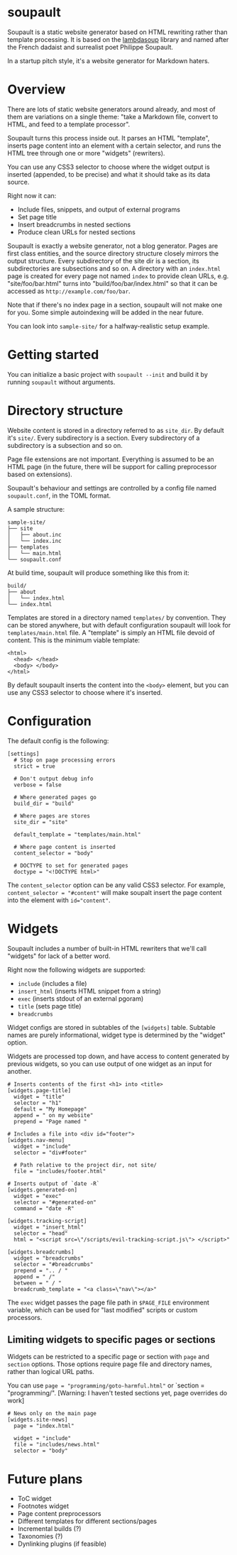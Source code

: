 soupault
========

Soupault is a static website generator based on HTML rewriting rather than template
processing. It is based on the [lambdasoup](http://aantron.github.io/lambdasoup/) library and named after
the French dadaist and surrealist poet Philippe Soupault.

In a startup pitch style, it's a website generator for Markdown haters.

# Overview

There are lots of static website generators around already, and most of them are variations on a single theme:
"take a Markdown file, convert to HTML, and feed to a template processor".

Soupault turns this process inside out. It parses an HTML "template", inserts page content into
an element with a certain selector, and runs the HTML tree through one or more "widgets" (rewriters).

You can use any CSS3 selector to choose where the widget output is inserted (appended, to be precise)
and what it should take as its data source.

Right now it can:
* Include files, snippets, and output of external programs
* Set page title
* Insert breadcrumbs in nested sections
* Produce clean URLs for nested sections

Soupault is exactly a website generator, not a blog generator. Pages are first class entities,
and the source directory structure closely mirrors the output structure.
Every subdirectory of the site dir is a section, its subdirectories are subsections and so on.
A directory with an `index.html` page is created for every page not named `index` to provide
clean URLs, e.g. "site/foo/bar.html" turns into "build/foo/bar/index.html" so that it can be accessed
as `http://example.com/foo/bar`.

Note that if there's no index page in a section, soupault will not make one for you. Some simple
autoindexing will be added in the near future.

You can look into `sample-site/` for a halfway-realistic setup example.

# Getting started

You can initialize a basic project with `soupault --init` and build it by running `soupault`
without arguments.

# Directory structure

Website content is stored in a directory referred to as `site_dir`. By default it's `site/`.
Every subdirectory is a section. Every subdirectory of a subdirectory is a subsection and so on.

Page file extensions are not important. Everything is assumed to be an HTML page
(in the future, there will be support for calling preprocessor based on extensions).

Soupault's behaviour and settings are controlled by a config file named `soupault.conf`,
in the TOML format.

A sample structure:

```
sample-site/
├── site
│   ├── about.inc
│   └── index.inc
├── templates
│   └── main.html
└── soupault.conf
```

At build time, soupault will produce something like this from it:

```
build/
├── about
│   └── index.html
└── index.html

```

Templates are stored in a directory named `templates/` by convention. They can be stored anywhere,
but with default configuration soupault will look for `templates/main.html` file.
A "template" is simply an HTML file devoid of content. This is the minimum viable template:

```
<html>
  <head> </head>
  <body> </body>
</html>
```

By default soupault inserts the content into the `<body>` element, but you can use any
CSS3 selector to choose where it's inserted.

# Configuration

The default config is the following:

```
[settings]
  # Stop on page processing errors
  strict = true

  # Don't output debug info
  verbose = false

  # Where generated pages go
  build_dir = "build"

  # Where pages are stores
  site_dir = "site"

  default_template = "templates/main.html"

  # Where page content is inserted
  content_selector = "body"

  # DOCTYPE to set for generated pages
  doctype = "<!DOCTYPE html>"

```

The `content_selector` option can be any valid CSS3 selector. For example, `content_selector = "#content"`
will make soupalt insert the page content into the element with `id="content"`.

# Widgets

Soupault includes a number of built-in HTML rewriters that we'll call "widgets" for lack of a better word.

Right now the following widgets are supported:

* `include` (includes a file)
* `insert_html` (inserts HTML snippet from a string)
* `exec` (inserts stdout of an external pgoram)
* `title` (sets page title)
* `breadcrumbs`

Widget configs are stored in subtables of the `[widgets]` table. Subtable names are purely
informational, widget type is determined by the "widget" option.

Widgets are processed top down, and have access to content generated by previous widgets,
so you can use output of one widget as an input for another.

```
# Inserts contents of the first <h1> into <title>
[widgets.page-title]
  widget = "title"
  selector = "h1"
  default = "My Homepage"
  append = " on my website"
  prepend = "Page named "

# Includes a file into <div id="footer">
[widgets.nav-menu]
  widget = "include"
  selector = "div#footer"

  # Path relative to the project dir, not site/
  file = "includes/footer.html"

# Inserts output of `date -R`
[widgets.generated-on]
  widget = "exec"
  selector = "#generated-on"
  command = "date -R"

[widgets.tracking-script]
  widget = "insert_html"
  selector = "head"
  html = "<script src=\"/scripts/evil-tracking-script.js\"> </script>"

[widgets.breadcrumbs]
  widget = "breadcrumbs"
  selector = "#breadcrumbs"
  prepend = ".. / "
  append = " /"
  between = " / "
  breadcrumb_template = "<a class=\"nav\"></a>"

```

The `exec` widget passes the page file path in `$PAGE_FILE` environment variable,
which can be used for "last modified" scripts or custom processors.

## Limiting widgets to specific pages or sections

Widgets can be restricted to a specific page or section with `page` and `section` options.
Those options require page file and directory names, rather than logical URL paths.

You can use `page = "programming/goto-harmful.html"` or `section = "programming/".
[Warning: I haven't tested sections yet, page overrides do work]

```
# News only on the main page
[widgets.site-news]
  page = "index.html"

  widget = "include"
  file = "includes/news.html"
  selector = "body"

```

# Future plans

* ToC widget
* Footnotes widget
* Page content preprocessors
* Different templates for different sections/pages
* Incremental builds (?)
* Taxonomies (?)
* Dynlinking plugins (if feasible)
